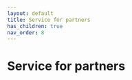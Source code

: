 ```yaml
---
layout: default
title: Service for partners
has_children: true
nav_order: 8
---
```


# Service for partners
